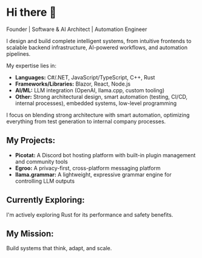 # Hi there 👋

Founder | Software & AI Architect | Automation Engineer

I design and build complete intelligent systems, from intuitive frontends to scalable backend infrastructure, AI-powered workflows, and automation pipelines.

My expertise lies in:

- **Languages:** C#/.NET, JavaScript/TypeScript, C++, Rust
- **Frameworks/Libraries:** Blazor, React, Node.js
- **AI/ML:** LLM integration (OpenAI, llama.cpp, custom tooling)
- **Other:** Strong architectural design, smart automation (testing, CI/CD, internal processes), embedded systems, low-level programming

I focus on blending strong architecture with smart automation, optimizing everything from test generation to internal company processes.

## My Projects:

- **Picotat:** A Discord bot hosting platform with built-in plugin management and community tools
- **Egroo:** A privacy-first, cross-platform messaging platform
- **llama.grammar:** A lightweight, expressive grammar engine for controlling LLM outputs

## Currently Exploring:

I'm actively exploring Rust for its performance and safety benefits.

## My Mission:

Build systems that think, adapt, and scale.
